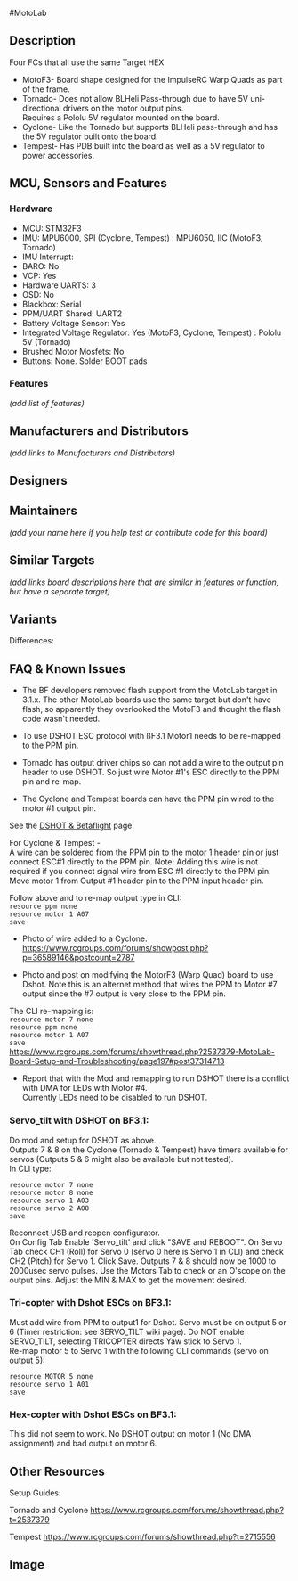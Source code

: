 #MotoLab 
## Description
Four FCs that all use the same Target HEX

- MotoF3- Board shape designed for the ImpulseRC Warp Quads as part of the frame.   
- Tornado- Does not allow BLHeli Pass-through due to have 5V uni-directional drivers on the motor output pins.  
  Requires a Pololu 5V regulator mounted on the board.
- Cyclone- Like the Tornado but supports BLHeli pass-through and has the 5V regulator built onto the board.  
- Tempest- Has PDB built into the board as well as a 5V regulator to power accessories.  


## MCU, Sensors and Features

### Hardware
  - MCU: STM32F3
  - IMU: MPU6000, SPI (Cyclone, Tempest)
       : MPU6050, IIC (MotoF3, Tornado)
  - IMU Interrupt: 
  - BARO: No
  - VCP: Yes
  - Hardware UARTS: 3
  - OSD: No
  - Blackbox: Serial
  - PPM/UART Shared: UART2
  - Battery Voltage Sensor: Yes
  - Integrated Voltage Regulator: Yes (MotoF3, Cyclone, Tempest)
                                : Pololu 5V (Tornado)
  - Brushed Motor Mosfets: No
  - Buttons: None. Solder BOOT pads

### Features

_(add list of features)_

## Manufacturers and Distributors

_(add links to Manufacturers and Distributors)_

## Designers


## Maintainers
_(add your name here if you help test or contribute code for this board)_


## Similar Targets

_(add links board descriptions here that are similar in features or function, but have a separate target)_


## Variants

Differences:


## FAQ & Known Issues

- The BF developers removed flash support from the MotoLab target in 3.1.x. The other MotoLab boards use the same target but don't have flash, so apparently they overlooked the MotoF3 and thought the flash code wasn't needed.   

- To use DSHOT ESC protocol with ßF3.1 Motor1 needs to be re-mapped to the PPM pin.

- Tornado has output driver chips so can not add a wire to the output pin header to use DSHOT.  So just wire Motor #1's ESC directly to the PPM pin and re-map.

- The Cyclone and Tempest boards can have the PPM pin wired to the motor #1 output pin. 

See the [DSHOT & Betaflight](https://github.com/betaflight/betaflight/wiki/DSHOT%20ESC%20Protocol) page.  

For Cyclone & Tempest -   
A wire can be soldered from the PPM pin to the motor 1 header pin or just connect ESC#1 directly to the PPM pin.
Note: Adding this wire is not required if you connect signal wire from ESC #1 directly to the PPM pin.  
 Move motor 1 from Output #1 header pin to the PPM input header pin.   

 Follow above and to re-map output type in CLI:  
`resource ppm none  `  
`resource motor 1 A07 `  
`save  `  

- Photo of wire added to a Cyclone.   
https://www.rcgroups.com/forums/showpost.php?p=36589146&postcount=2787

- Photo and post on modifying the MotorF3 (Warp Quad) board to use Dshot. Note this is an alternet method that wires the PPM to Motor #7 output since the #7 output is very close to the PPM pin.  

The CLI re-mapping is:   
`resource motor 7 none `   
`resource ppm none `  
`resource motor 1 A07 `  
`save `   
https://www.rcgroups.com/forums/showthread.php?2537379-MotoLab-Board-Setup-and-Troubleshooting/page197#post37314713

- Report that with the Mod and remapping to run DSHOT there is a conflict with DMA for LEDs with Motor #4.  
Currently LEDs need to be disabled to run DSHOT. 

### Servo_tilt with DSHOT on BF3.1: 

Do mod and setup for DSHOT as above.   
Outputs 7 & 8 on the Cyclone (Tornado & Tempest) have timers available for servos (Outputs 5 & 6 might also be available but not tested).   
In CLI type: 

`resource motor 7 none`   
`resource motor 8 none`   
`resource servo 1 A03`   
`resource servo 2 A08`     
`save`   

Reconnect USB and reopen configurator.  
On Config Tab Enable 'Servo_tilt' and click "SAVE and REBOOT".
On Servo Tab check CH1 (Roll) for Servo 0 (servo 0 here is Servo 1 in CLI) and check CH2 (Pitch) for Servo 1.
Click Save. Outputs 7 & 8 should now be 1000 to 2000usec servo pulses. Use the Motors Tab to check or an O'scope on the output pins. Adjust the MIN & MAX to get the movement desired.  


### Tri-copter with Dshot ESCs on BF3.1:  
Must add wire from PPM to output1 for Dshot.
Servo must be on output 5 or 6 (Timer restriction: see SERVO_TILT wiki page). Do NOT enable SERVO_TILT, selecting TRICOPTER directs Yaw stick to Servo 1.  
Re-map motor 5 to Servo 1 with the following CLI commands (servo on output 5):

`resource MOTOR 5 none  `   
`resource servo 1 A01  `   
`save  `  

### Hex-copter with Dshot ESCs on BF3.1:  
This did not seem to work. No DSHOT output on motor 1 (No DMA assignment) and bad output on motor 6.

## Other Resources

Setup Guides: 

Tornado and Cyclone
https://www.rcgroups.com/forums/showthread.php?t=2537379  

Tempest
https://www.rcgroups.com/forums/showthread.php?t=2715556  

## Image

